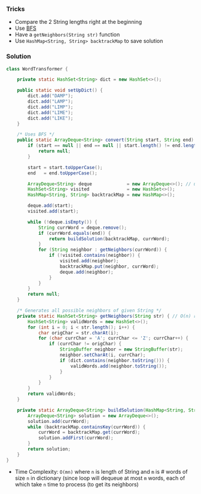 ### Tricks

- Compare the 2 String lengths right at the beginning
- Use [BFS](https://github.com/RodneyShag/Interview_solutions/blob/master/Solutions/Breadth-First%20Search.md)
- Have a `getNeighbors(String str)` function
- Use `HashMap<String, String> backtrackMap` to save solution

### Solution
```java
class WordTransformer {

    private static HashSet<String> dict = new HashSet<>();

    public static void setUpDict() {
        dict.add("DAMP");
        dict.add("LAMP");
        dict.add("LIMP");
        dict.add("LIME");
        dict.add("LIKE");
    }

    /* Uses BFS */
    public static ArrayDeque<String> convert(String start, String end) {
        if (start == null || end == null || start.length() != end.length()) {
            return null;
        }

        start = start.toUpperCase();
        end   = end.toUpperCase();

        ArrayDeque<String> deque             = new ArrayDeque<>(); // use deque as a queue
        HashSet<String> visited              = new HashSet<>();
        HashMap<String, String> backtrackMap = new HashMap<>();

        deque.add(start);
        visited.add(start);

        while (!deque.isEmpty()) {
            String currWord = deque.remove();
            if (currWord.equals(end)) {
                return buildSolution(backtrackMap, currWord);
            }
            for (String neighbor : getNeighbors(currWord)) {
                if (!visited.contains(neighbor)) {
                    visited.add(neighbor);
                    backtrackMap.put(neighbor, currWord);
                    deque.add(neighbor);
                }
            }
        }
        return null;
    }

    /* Generates all possible neighbors of given String */
    private static HashSet<String> getNeighbors(String str) { // O(n) runtime where "n" is length of String
        HashSet<String> validWords = new HashSet<>();
        for (int i = 0; i < str.length(); i++) {
            char origChar = str.charAt(i);
            for (char currChar = 'A'; currChar <= 'Z'; currChar++) {
                if (currChar != origChar) {
                    StringBuffer neighbor = new StringBuffer(str);
                    neighbor.setCharAt(i, currChar);
                    if (dict.contains(neighbor.toString())) {
                        validWords.add(neighbor.toString());
                    }
                }
            }
        }
        return validWords;
    }

    private static ArrayDeque<String> buildSolution(HashMap<String, String> backtrackMap, String currWord) {
        ArrayDeque<String> solution = new ArrayDeque<>();
        solution.add(currWord);
        while (backtrackMap.containsKey(currWord)) {
            currWord = backtrackMap.get(currWord);
            solution.addFirst(currWord);
        }
        return solution;
    }
}
```

- Time Complexity: `O(mn)` where `n` is length of String and `m` is # words of size `n` in dictionary (since loop will dequeue at most `m` words, each of which take `n` time to process (to get its neighbors)

